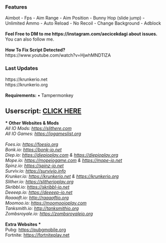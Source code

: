 <h3>Features</h3>
Aimbot - Fps - Aim Range - Aim Position - Bunny Hop (slide jump) - Unlimited Ammo - Auto Reload - No Recoil - Change Background - Adblock
</br></br>
<b>Feel Free to DM to me https://instagram.com/aecicekdagi about issues.</b></br>
You can also follow me.</br>
</br>
<b>How To Fix Script Detected?</b></br>
https://www.youtube.com/watch?v=HjwhMNDTlZA


<h3>Last Updates</h3>
https://krunkerio.net</br>
https://krunkerio.org</br>
</br>
<b>Requirements:</b> • Tampermonkey</br>

<h2>Userscript: <a href="https://github.com/MrCoderN/krunker.io-hack-cheat-mod/raw/master/krunkerhack.user.js" target="_blank">CLICK HERE</a></h2>

<b>* Other Websites & Mods *</b></br>
All IO Mods: https://slithere.com</br>
All IO Games: https://iogameslist.org</br>
</br>
Foes.io: https://foesio.org</br>
Bonk.io: https://bonk-io.net</br>
Diep.io: https://diepioplay.com & https://diepioplay.org</br>
Mope.io: https://mopeiogame.com & https://mope-io.net</br>
Spinz.io: https://spinz-io.net</br>
Surviv.io: https://survivio.info</br>
Krunker.io: https://krunkerio.net & https://krunkerio.org</br>
Slither.io: https://slitherioplay.org</br>
Skribbl.io: https://skribbl-io.net</br>
Deeeep.io: https://deeeep-io.net</br>
Raaaaft.io: http://raaaaftio.org</br>
Moomoo.io: https://moomooioplay.com</br>
Tanksmith.io: http://tanksmithio.org</br>
Zombsroyale.io: https://zombsroyaleio.org</br>
</br>
<b>* Extra Websites *</b></br>
Pubg: https://pubgmobile.org</br>
Fortnite: https://fortniteplay.net</br>
